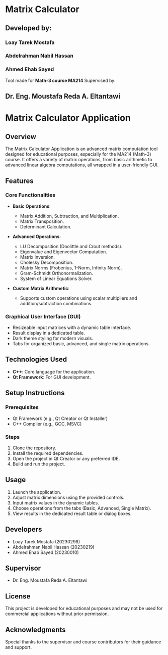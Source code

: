 # Matrix Calculator
## Developed by:
### Loay Tarek Mostafa
### Abdelrahman Nabil Hassan
### Ahmed Ehab Sayed
Tool made for **Math-3 course MA214**
Supervised by:
## Dr. Eng. Moustafa Reda A. Eltantawi
# Matrix Calculator Application

## Overview

The Matrix Calculator Application is an advanced matrix computation tool designed for educational purposes, especially for the MA214 (Math-3) course. It offers a variety of matrix operations, from basic arithmetic to advanced linear algebra computations, all wrapped in a user-friendly GUI.

## Features

### Core Functionalities
- **Basic Operations**:
  - Matrix Addition, Subtraction, and Multiplication.
  - Matrix Transposition.
  - Determinant Calculation.

- **Advanced Operations**:
  - LU Decomposition (Doolittle and Crout methods).
  - Eigenvalue and Eigenvector Computation.
  - Matrix Inversion.
  - Cholesky Decomposition.
  - Matrix Norms (Frobenius, 1-Norm, Infinity Norm).
  - Gram-Schmidt Orthonormalization.
  - System of Linear Equations Solver.

- **Custom Matrix Arithmetic**:
  - Supports custom operations using scalar multipliers and addition/subtraction combinations.

### Graphical User Interface (GUI)
- Resizeable input matrices with a dynamic table interface.
- Result display in a dedicated table.
- Dark theme styling for modern visuals.
- Tabs for organized basic, advanced, and single matrix operations.

## Technologies Used
- **C++**: Core language for the application.
- **Qt Framework**: For GUI development.

## Setup Instructions

### Prerequisites
- Qt Framework (e.g., Qt Creator or Qt Installer)
- C++ Compiler (e.g., GCC, MSVC)

### Steps
1. Clone the repository.
2. Install the required dependencies.
3. Open the project in Qt Creator or any preferred IDE.
4. Build and run the project.

## Usage
1. Launch the application.
2. Adjust matrix dimensions using the provided controls.
3. Input matrix values in the dynamic tables.
4. Choose operations from the tabs (Basic, Advanced, Single Matrix).
5. View results in the dedicated result table or dialog boxes.

## Developers
- Loay Tarek Mostafa (20230298)
- Abdelrahman Nabil Hassan (20230219)
- Ahmed Ehab Sayed (20230010)

## Supervisor
- Dr. Eng. Moustafa Reda A. Eltantawi

## License
This project is developed for educational purposes and may not be used for commercial applications without prior permission.

## Acknowledgments
Special thanks to the supervisor and course contributors for their guidance and support.
